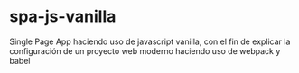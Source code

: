 # spa-js-vanilla
Single Page App haciendo uso de javascript vanilla, con el fin de explicar la configuración de un proyecto web moderno haciendo uso de webpack y babel
